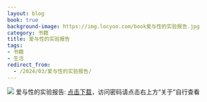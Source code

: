 ```yaml
---
layout: blog
book: true
background-image: https://img.locyoo.com/book爱与性的实验报告.jpg
category: 书籍
title: 爱与性的实验报告
tags:
- 书籍
- 生活
redirect_from:
  - /2024/03/爱与性的实验报告/
---
```

![](https://img.locyoo.com/book爱与性的实验报告.jpg)
爱与性的实验报告: <a name = "ref1" href="https://089m.com/f/50983618-1269964286-204a71?p=3619">点击下载</a>，访问密码请点击右上方“关于”自行查看
